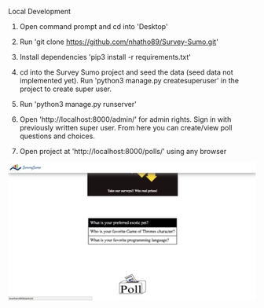 Local Development

1. Open command prompt and cd into 'Desktop'

2. Run 'git clone https://github.com/nhatho89/Survey-Sumo.git'

3. Install dependencies 'pip3 install -r requirements.txt'

4. cd into the Survey Sumo project and seed the data (seed data not implemented yet).
   Run 'python3 manage.py createsuperuser' in the project to create super user.

5. Run 'python3 manage.py runserver'

6. Open 'http://localhost:8000/admin/' for admin rights. Sign in with previously
   written super user. From here you can create/view poll questions and choices.

7. Open project at 'http://localhost:8000/polls/' using any browser


![Survey Sumo Home Page](./polls/static/polls/images/polls.png)

